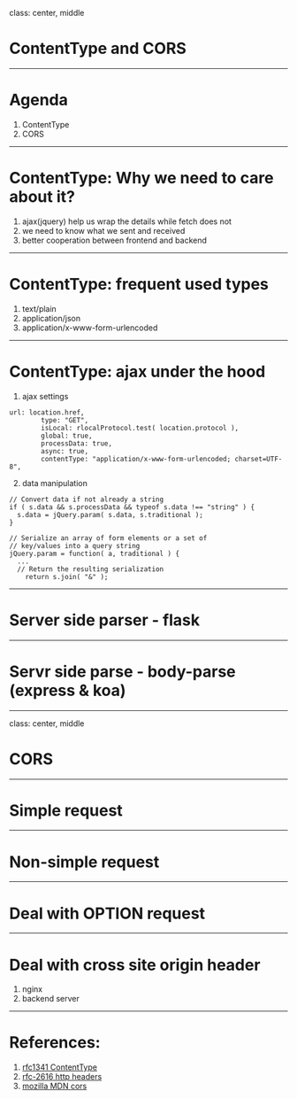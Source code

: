 
class: center, middle
# ContentType and CORS

---

# Agenda

1. ContentType
2. CORS

---

# ContentType: Why we need to care about it?

1. ajax(jquery) help us wrap the details while fetch does not
2. we need to know what we sent and received
3. better cooperation between frontend and backend

---

# ContentType: frequent used types

1. text/plain
2. application/json
3. application/x-www-form-urlencoded

---

# ContentType: ajax under the hood

1. ajax settings

```
url: location.href,
		type: "GET",
		isLocal: rlocalProtocol.test( location.protocol ),
		global: true,
		processData: true,
		async: true,
		contentType: "application/x-www-form-urlencoded; charset=UTF-8",
```

2. data manipulation

```
// Convert data if not already a string
if ( s.data && s.processData && typeof s.data !== "string" ) {
  s.data = jQuery.param( s.data, s.traditional );
}
```

```
// Serialize an array of form elements or a set of
// key/values into a query string
jQuery.param = function( a, traditional ) {
  ...
  // Return the resulting serialization
	return s.join( "&" );
```

---

# Server side parser - flask

---

# Servr side parse - body-parse (express & koa)

---

class: center, middle
# CORS

---

# Simple request

---

# Non-simple request

---

# Deal with OPTION request

---

# Deal with cross site origin header

1. nginx
2. backend server

---

# References:

1. [rfc1341 ContentType](https://www.w3.org/Protocols/rfc1341/4_Content-Type.html)
2. [rfc-2616 http headers](https://www.w3.org/Protocols/rfc2616/rfc2616-sec14.html)
3. [mozilla MDN cors](https://developer.mozilla.org/en-US/docs/Web/HTTP/Access_control_CORS)
